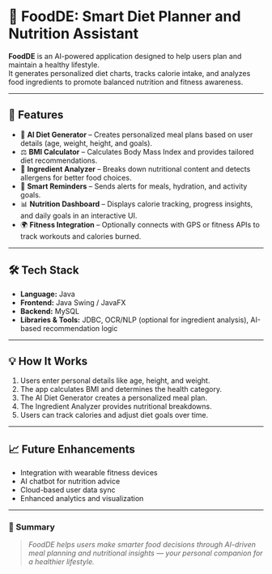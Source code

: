 # 🥗 FoodDE: Smart Diet Planner and Nutrition Assistant

**FoodDE** is an AI-powered application designed to help users plan and maintain a healthy lifestyle.  
It generates personalized diet charts, tracks calorie intake, and analyzes food ingredients to promote balanced nutrition and fitness awareness.

---

## 🚀 Features

- 🧠 **AI Diet Generator** – Creates personalized meal plans based on user details (age, weight, height, and goals).  
- ⚖️ **BMI Calculator** – Calculates Body Mass Index and provides tailored diet recommendations.  
- 🍎 **Ingredient Analyzer** – Breaks down nutritional content and detects allergens for better food choices.  
- 🔔 **Smart Reminders** – Sends alerts for meals, hydration, and activity goals.  
- 📊 **Nutrition Dashboard** – Displays calorie tracking, progress insights, and daily goals in an interactive UI.  
- 🌍 **Fitness Integration** – Optionally connects with GPS or fitness APIs to track workouts and calories burned.

---

## 🛠️ Tech Stack

- **Language:** Java  
- **Frontend:** Java Swing / JavaFX  
- **Backend:** MySQL  
- **Libraries & Tools:** JDBC, OCR/NLP (optional for ingredient analysis), AI-based recommendation logic  

---

## 💡 How It Works

1. Users enter personal details like age, height, and weight.  
2. The app calculates BMI and determines the health category.  
3. The AI Diet Generator creates a personalized meal plan.  
4. The Ingredient Analyzer provides nutritional breakdowns.  
5. Users can track calories and adjust diet goals over time.

---

## 📈 Future Enhancements

- Integration with wearable fitness devices  
- AI chatbot for nutrition advice  
- Cloud-based user data sync  
- Enhanced analytics and visualization  

---

### 🧠 Summary
> *FoodDE helps users make smarter food decisions through AI-driven meal planning and nutritional insights — your personal companion for a healthier lifestyle.*
